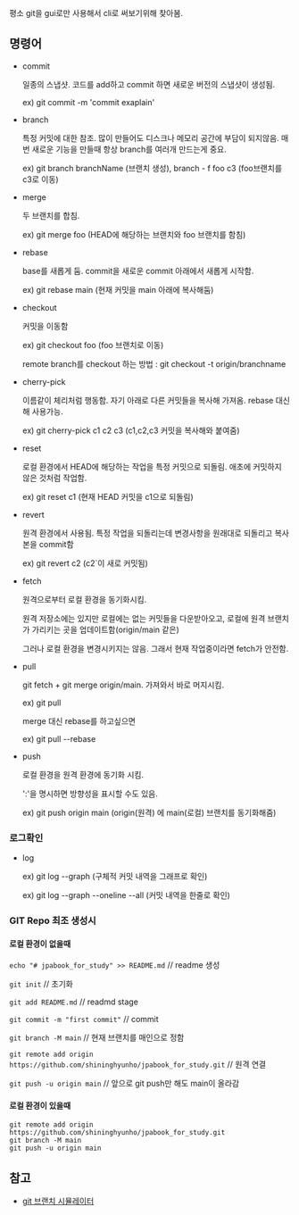 평소 git을 gui로만 사용해서 cli로 써보기위해 찾아봄.

## 명령어
- commit

  일종의 스냅샷. 코드를 add하고 commit 하면 새로운 버전의 스냅샷이 생성됨.

  ex) git commit -m 'commit exaplain'

- branch
	
	특정 커밋에 대한 참조. 많이 만들어도 디스크나 메모리 공간에 부담이 되지않음. 매번 새로운 기능을 만들때 항상 branch를 여러개 만드는게 중요.
	
	ex) git branch branchName (브랜치 생성), branch - f foo c3 (foo브랜치를 c3로 이동)
	
- merge
	
	두 브랜치를 합침.
	
	ex) git merge foo (HEAD에 해당하는 브랜치와 foo 브랜치를 함침)
	
- rebase
	
	base를 새롭게 둠. commit을 새로운 commit 아래에서 새롭게 시작함.
	
	ex) git rebase main (현재 커밋을 main 아래에 복사해둠)
	
- checkout
	
	커밋을 이동함
	
	ex) git checkout foo (foo 브랜치로 이동)
	
	remote branch를 checkout 하는 방법 : git checkout -t origin/branchname
	
- cherry-pick
	
	이름같이 체리처럼 행동함. 자기 아래로 다른 커밋들을 복사해 가져옴. rebase 대신해 사용가능.
	
	ex) git cherry-pick c1 c2 c3 (c1,c2,c3 커밋을 복사해와 붙여줌)
	
- reset
	
	로컬 환경에서 HEAD에 해당하는 작업을 특정 커밋으로 되돌림. 애초에 커밋하지 않은 것처럼 작업함.
	
	ex) git reset c1 (현재 HEAD 커밋을 c1으로 되돌림)
	
- revert

  원격 환경에서 사용됨. 특정 작업을 되돌리는데 변경사항을 원래대로 되돌리고 복사본을 commit함

  ex) git revert c2 (c2`이 새로 커밋됨) 

- fetch

  원격으로부터 로컬 환경을 동기화시킴.

  원격 저장소에는 있지만 로컬에는 없는 커밋들을 다운받아오고, 로컬에 원격 브랜치가 가리키는 곳을 업데이트함(origin/main 같은)

  그러나 로컬 환경을 변경시키지는 않음. 그래서 현재 작업중이라면 fetch가 안전함.

- pull

  git fetch + git merge origin/main. 가져와서 바로 머지시킴.

  ex) git pull

  merge 대신 rebase를 하고싶으면

  ex) git pull --rebase

- push

  로컬 환경을 원격 환경에 동기화 시킴.

  ':'을 명시하면 방향성을 표시할 수도 있음. 

  ex) git push origin main (origin(원격) 에 main(로컬) 브랜치를 동기화해줌)
### 로그확인
- log

  ex) git log --graph (구체적 커밋 내역을 그래프로 확인)

  ex) git log --graph --oneline --all (커밋 내역을 한줄로 확인)

### GIT Repo 최조 생성시

#### 로컬 환경이 없을때

`echo "# jpabook_for_study" >> README.md` // readme 생성

`git init` // 초기화

`git add README.md` // readmd stage

`git commit -m "first commit"` // commit

`git branch -M main` // 현재 브랜치를 매인으로 정함

`git remote add origin https://github.com/shininghyunho/jpabook_for_study.git` // 원격 연결

`git push -u origin main` // 앞으로 git push만 해도 main이 올라감



#### 로컬 환경이 있을때

```
git remote add origin https://github.com/shininghyunho/jpabook_for_study.git
git branch -M main
git push -u origin main
```

## 참고
- [git 브랜치 시뮬레이터](https://learngitbranching.js.org/?locale=ko)

